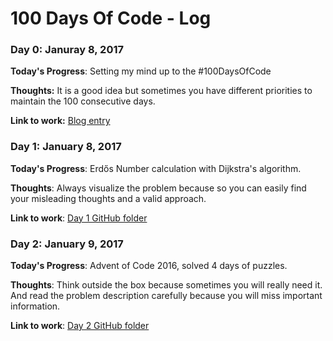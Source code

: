 # 100 Days Of Code - Log

### Day 0: Januray 8, 2017

**Today's Progress**: Setting my mind up to the #100DaysOfCode

**Thoughts:** It is a good idea but sometimes you have different priorities to maintain the 100 consecutive days.

**Link to work:** [Blog entry](https://hahamo.wordpress.com/2017/01/08/100-days-of-code-in-2017/)


### Day 1: January 8, 2017

**Today's Progress**: Erdős Number calculation with Dijkstra's algorithm.

**Thoughts**: Always visualize the problem because so you can easily find your misleading thoughts and a valid approach.

**Link to work**: [Day 1 GitHub folder](https://github.com/ghajba/100-days-of-code/blob/master/Day_1)

### Day 2: January 9, 2017

**Today's Progress**: Advent of Code 2016, solved 4 days of puzzles.

**Thoughts**: Think outside the box because sometimes you will really need it. And read the problem description carefully because you will miss important information.

**Link to work**: [Day 2 GitHub folder](https://github.com/ghajba/100-days-of-code/blob/master/Day_2)